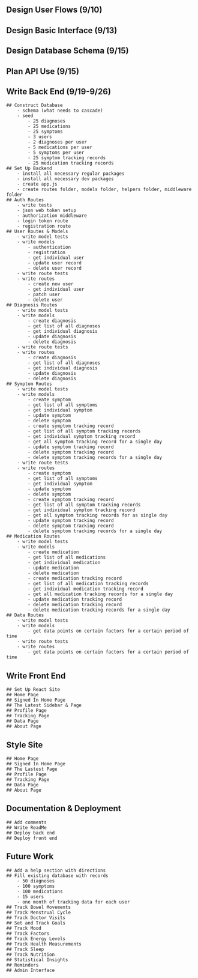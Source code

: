## Design User Flows (9/10)
## Design Basic Interface (9/13)
## Design Database Schema (9/15)
## Plan API Use (9/15)

## Write Back End (9/19-9/26)
    ## Construct Database
        - schema (what needs to cascade)
        - seed
            - 25 diagnoses
            - 25 medications
            - 25 symptoms
            - 3 users
            - 2 diagnoses per user
            - 5 medications per user
            - 5 symptoms per user
            - 25 symptom tracking records
            - 25 medication tracking records
    ## Set Up Backend
        - install all necessary regular packages
        - install all necessary dev packages
        - create app.js
        - create routes folder, models folder, helpers folder, middleware folder
    ## Auth Routes
        - write tests
        - json web token setup 
        - authorization middleware
        - login token route
        - registration route
    ## User Routes & Models
        - write model tests
        - write models
            - authentication
            - registration
            - get individual user
            - update user record
            - delete user record
        - write route tests
        - write routes
            - create new user
            - get individual user
            - patch user
            - delete user
    ## Diagnosis Routes
        - write model tests
        - write models
            - create diagnosis 
            - get list of all diagnoses
            - get individual diagnosis
            - update diagnosis
            - delete diagnosis
        - write route tests
        - write routes
            - create diagnosis
            - get list of all diagnoses
            - get individual diagnosis
            - update diagnosis
            - delete diagnosis
    ## Symptom Routes
        - write model tests
        - write models
            - create symptom
            - get list of all symptoms
            - get individual symptom
            - update symptom
            - delete symptom
            - create symptom tracking record
            - get list of all symptom tracking records
            - get individual symptom tracking record
            - get all symptom tracking record for a single day
            - update symptom tracking record
            - delete symptom tracking record
            - delete symptom tracking records for a single day
        - write route tests
        - write routes
            - create symptom 
            - get list of all symptoms
            - get individual symptom
            - update symptom
            - delete symptom
            - create symptom tracking record
            - get list of all symptom tracking records
            - get individual symptom tracking record
            - get all symptom tracking records for as single day
            - update symptom tracking record
            - delete symptom tracking record
            - delete symptom tracking records for a single day
    ## Medication Routes
        - write model tests
        - write models
            - create medication
            - get list of all medications
            - get individual medication
            - update medication
            - delete medication
            - create medication tracking record
            - get list of all medication tracking records
            - get individual medication tracking record
            - get all medication tracking records for a single day
            - update medication tracking record
            - delete medication tracking record
            - delete medication tracking records for a single day
    ## Data Routes
        - write model tests
        - write models
            - get data points on certain factors for a certain period of time
        - write route tests
        - write routes
            - get data points on certain factors for a certain period of time

## Write Front End
    ## Set Up React Site
    ## Home Page
    ## Signed In Home Page
    ## The Latest Sidebar & Page
    ## Profile Page
    ## Tracking Page
    ## Data Page
    ## About Page

## Style Site
    ## Home Page
    ## Signed In Home Page
    ## The Lastest Page
    ## Profile Page
    ## Tracking Page
    ## Data Page
    ## About Page

## Documentation & Deployment
    ## Add comments
    ## Write ReadMe
    ## Deploy back end
    ## Deploy front end

## Future Work 
    ## Add a help section with directions
    ## Fill existing database with records
        - 50 diagnoses
        - 100 symptoms
        - 100 medications
        - 15 users
        - one month of tracking data for each user
    ## Track Bowel Movements
    ## Track Menstrual Cycle
    ## Track Doctor Visits
    ## Set and Track Goals
    ## Track Mood
    ## Track Factors
    ## Track Energy Levels
    ## Track Health Measurements
    ## Track Sleep
    ## Track Nutrition
    ## Statistical Insights
    ## Reminders
    ## Admin Interface